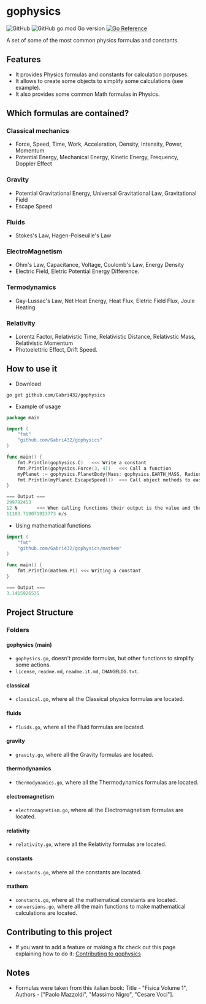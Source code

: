 # gophysics
![GitHub](https://img.shields.io/github/license/Gabri432/gophysics)
![GitHub go.mod Go version](https://img.shields.io/github/go-mod/go-version/Gabri432/gophysics)
[![Go Reference](https://pkg.go.dev/badge/github.com/Gabri432/gophysics.svg)](https://pkg.go.dev/github.com/Gabri432/gophysics)

A set of some of the most common physics formulas and constants.

## Features
- It provides Physics formulas and constants for calculation porpuses.
- It allows to create some objects to simplify some calculations (see example).
- It also provides some common Math formulas in Physics.

## Which formulas are contained?
### Classical mechanics
- Force, Speed, Time, Work, Acceleration, Density, Intensity, Power, Momentum
- Potential Energy, Mechanical Energy, Kinetic Energy, Frequency, Doppler Effect

### Gravity
- Potential Gravitational Energy, Universal Gravitational Law, Gravitational Field
- Escape Speed

### Fluids
- Stokes's Law, Hagen-Poiseuille's Law

### ElectroMagnetism
- Ohm's Law, Capacitance, Voltage, Coulomb's Law, Energy Density
- Electric Field, Eletric Potential Energy Difference.

### Termodynamics
- Gay-Lussac's Law, Net Heat Energy, Heat Flux, Eletric Field Flux, Joule Heating

### Relativity
- Lorentz Factor, Relativistic Time, Relativistic Distance, Relativstic Mass, Relativistic Momentum
- Photoelettric Effect, Drift Speed.


## How to use it
- Download 
```
go get github.com/Gabri432/gophysics
```

- Example of usage
```go
package main

import (
    "fmt"
    "github.com/Gabri432/gophysics"
)

func main() {
    fmt.Println(gophysics.C)   <<< Write a constant
    fmt.Println(gophysics.Force(3, 4))   <<< Call a function
    myPlanet := gophysics.PlanetBody{Mass: gophysics.EARTH_MASS, Radius: gophysics.EARTH_RADIUS} <<< Create a custom object
	fmt.Println(myPlanet.EscapeSpeed())  <<< Call object methods to ease some calculations
}

=== Output ===
299792453  
12 N       <<< When calling functions their output is the value and the measurement unit
11183.719071923773 m/s

```

- Using mathematical functions
```go
import (
    "fmt"
    "github.com/Gabri432/gophysics/mathem"
)

func main() {
    fmt.Println(mathem.Pi) <<< Writing a constant
}

=== Output ===
3.1415926535

```

## Project Structure
### Folders

#### gophysics (main)
- `gophysics.go`, doesn't provide formulas, but other functions to simplify some actions.
- `license`, `readme.md`, `readme.it.md`, `CHANGELOG.txt`.
#### classical
- `classical.go`, where all the Classical physics formulas are located.
#### fluids
- `fluids.go`, where all the Fluid formulas are located.
#### gravity
- `gravity.go`, where all the Gravity formulas are located.
#### thermodynamics
- `thermodynamics.go`, where all the Thermodynamics formulas are located.
#### electromagnetism
- `electromagnetism.go`, where all the Electromagnetism formulas are located.
#### relativity
- `relativity.go`, where all the Relativity formulas are located.
#### constants
- `constants.go`, where all the constants are located.

#### mathem 
- `constants.go`, where all the mathematical constants are located.
- `conversions.go`, where all the main functions to make mathematical calculations are located.

## Contributing to this project
- If you want to add a feature or making a fix check out this page explaining how to do it: [Contributing to gophysics](https://github.com/Gabri432/gophysics/blob/master/.github/CONTRIBUTING.md)

## Notes
- Formulas were taken from this italian book: Title - "Fisica Volume 1", Authors - ["Paolo Mazzoldi", "Massimo Nigro", "Cesare Voci"].